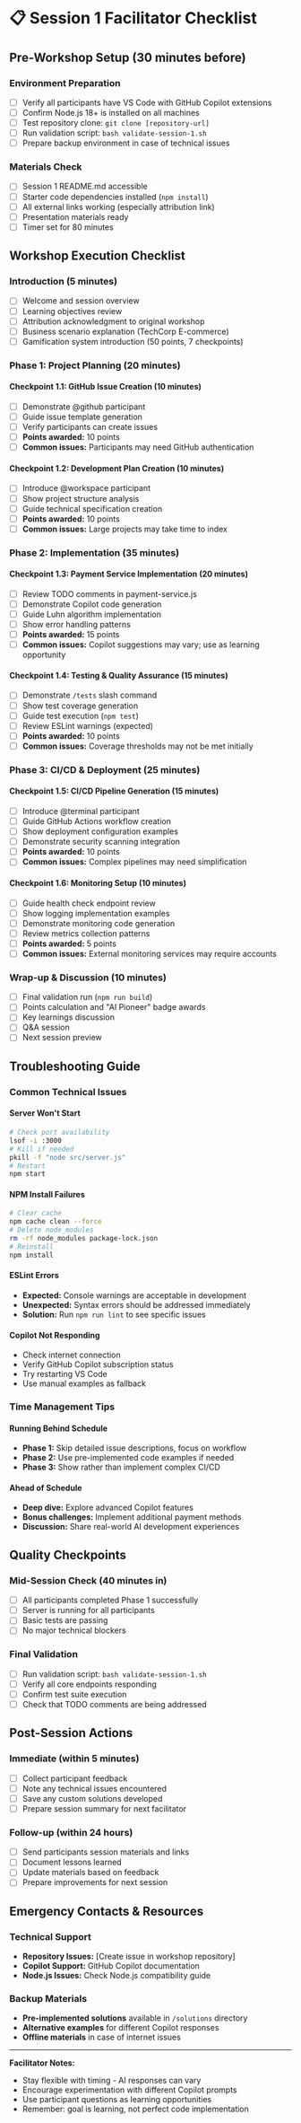 # 📋 Session 1 Facilitator Checklist

## Pre-Workshop Setup (30 minutes before)

### Environment Preparation
- [ ] Verify all participants have VS Code with GitHub Copilot extensions
- [ ] Confirm Node.js 18+ is installed on all machines
- [ ] Test repository clone: `git clone [repository-url]`
- [ ] Run validation script: `bash validate-session-1.sh`
- [ ] Prepare backup environment in case of technical issues

### Materials Check
- [ ] Session 1 README.md accessible
- [ ] Starter code dependencies installed (`npm install`)
- [ ] All external links working (especially attribution link)
- [ ] Presentation materials ready
- [ ] Timer set for 80 minutes

## Workshop Execution Checklist

### Introduction (5 minutes)
- [ ] Welcome and session overview
- [ ] Learning objectives review
- [ ] Attribution acknowledgment to original workshop
- [ ] Business scenario explanation (TechCorp E-commerce)
- [ ] Gamification system introduction (50 points, 7 checkpoints)

### Phase 1: Project Planning (20 minutes)

#### Checkpoint 1.1: GitHub Issue Creation (10 minutes)
- [ ] Demonstrate @github participant
- [ ] Guide issue template generation
- [ ] Verify participants can create issues
- [ ] **Points awarded:** 10 points
- [ ] **Common issues:** Participants may need GitHub authentication

#### Checkpoint 1.2: Development Plan Creation (10 minutes)  
- [ ] Introduce @workspace participant
- [ ] Show project structure analysis
- [ ] Guide technical specification creation
- [ ] **Points awarded:** 10 points
- [ ] **Common issues:** Large projects may take time to index

### Phase 2: Implementation (35 minutes)

#### Checkpoint 1.3: Payment Service Implementation (20 minutes)
- [ ] Review TODO comments in payment-service.js
- [ ] Demonstrate Copilot code generation
- [ ] Guide Luhn algorithm implementation
- [ ] Show error handling patterns
- [ ] **Points awarded:** 15 points
- [ ] **Common issues:** Copilot suggestions may vary; use as learning opportunity

#### Checkpoint 1.4: Testing & Quality Assurance (15 minutes)
- [ ] Demonstrate `/tests` slash command
- [ ] Show test coverage generation
- [ ] Guide test execution (`npm test`)
- [ ] Review ESLint warnings (expected)
- [ ] **Points awarded:** 10 points
- [ ] **Common issues:** Coverage thresholds may not be met initially

### Phase 3: CI/CD & Deployment (25 minutes)

#### Checkpoint 1.5: CI/CD Pipeline Generation (15 minutes)
- [ ] Introduce @terminal participant
- [ ] Guide GitHub Actions workflow creation
- [ ] Show deployment configuration examples
- [ ] Demonstrate security scanning integration
- [ ] **Points awarded:** 10 points
- [ ] **Common issues:** Complex pipelines may need simplification

#### Checkpoint 1.6: Monitoring Setup (10 minutes)
- [ ] Guide health check endpoint review
- [ ] Show logging implementation examples
- [ ] Demonstrate monitoring code generation
- [ ] Review metrics collection patterns
- [ ] **Points awarded:** 5 points
- [ ] **Common issues:** External monitoring services may require accounts

### Wrap-up & Discussion (10 minutes)
- [ ] Final validation run (`npm run build`)
- [ ] Points calculation and "AI Pioneer" badge awards
- [ ] Key learnings discussion
- [ ] Q&A session
- [ ] Next session preview

## Troubleshooting Guide

### Common Technical Issues

#### Server Won't Start
```bash
# Check port availability
lsof -i :3000
# Kill if needed
pkill -f "node src/server.js"
# Restart
npm start
```

#### NPM Install Failures
```bash
# Clear cache
npm cache clean --force
# Delete node_modules
rm -rf node_modules package-lock.json
# Reinstall
npm install
```

#### ESLint Errors
- **Expected:** Console warnings are acceptable in development
- **Unexpected:** Syntax errors should be addressed immediately
- **Solution:** Run `npm run lint` to see specific issues

#### Copilot Not Responding
- Check internet connection
- Verify GitHub Copilot subscription status
- Try restarting VS Code
- Use manual examples as fallback

### Time Management Tips

#### Running Behind Schedule
- **Phase 1:** Skip detailed issue descriptions, focus on workflow
- **Phase 2:** Use pre-implemented code examples if needed
- **Phase 3:** Show rather than implement complex CI/CD

#### Ahead of Schedule
- **Deep dive:** Explore advanced Copilot features
- **Bonus challenges:** Implement additional payment methods
- **Discussion:** Share real-world AI development experiences

## Quality Checkpoints

### Mid-Session Check (40 minutes in)
- [ ] All participants completed Phase 1 successfully
- [ ] Server is running for all participants
- [ ] Basic tests are passing
- [ ] No major technical blockers

### Final Validation
- [ ] Run validation script: `bash validate-session-1.sh`
- [ ] Verify all core endpoints responding
- [ ] Confirm test suite execution
- [ ] Check that TODO comments are being addressed

## Post-Session Actions

### Immediate (within 5 minutes)
- [ ] Collect participant feedback
- [ ] Note any technical issues encountered
- [ ] Save any custom solutions developed
- [ ] Prepare session summary for next facilitator

### Follow-up (within 24 hours)
- [ ] Send participants session materials and links
- [ ] Document lessons learned
- [ ] Update materials based on feedback
- [ ] Prepare improvements for next session

## Emergency Contacts & Resources

### Technical Support
- **Repository Issues:** [Create issue in workshop repository]
- **Copilot Support:** GitHub Copilot documentation
- **Node.js Issues:** Check Node.js compatibility guide

### Backup Materials
- **Pre-implemented solutions** available in `/solutions` directory
- **Alternative examples** for different Copilot responses
- **Offline materials** in case of internet issues

---

**Facilitator Notes:**
- Stay flexible with timing - AI responses can vary
- Encourage experimentation with different Copilot prompts
- Use participant questions as learning opportunities
- Remember: goal is learning, not perfect code implementation
